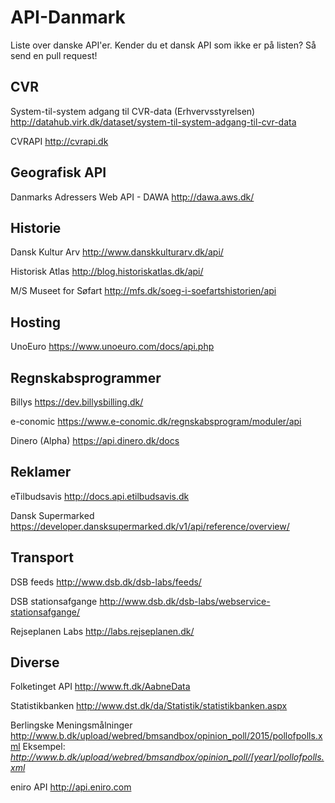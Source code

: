 # API-Danmark
Liste over danske API'er.
Kender du et dansk API som ikke er på listen? Så send en pull request! 

## CVR
System-til-system adgang til CVR-data (Erhvervsstyrelsen)
http://datahub.virk.dk/dataset/system-til-system-adgang-til-cvr-data

CVRAPI
http://cvrapi.dk

## Geografisk API
Danmarks Adressers Web API - DAWA
http://dawa.aws.dk/


## Historie
Dansk Kultur Arv
http://www.danskkulturarv.dk/api/

Historisk Atlas 
http://blog.historiskatlas.dk/api/

M/S Museet for Søfart
http://mfs.dk/soeg-i-soefartshistorien/api

## Hosting
UnoEuro
https://www.unoeuro.com/docs/api.php

## Regnskabsprogrammer
Billys
https://dev.billysbilling.dk/

e-conomic
https://www.e-conomic.dk/regnskabsprogram/moduler/api

Dinero (Alpha)
https://api.dinero.dk/docs

## Reklamer
eTilbudsavis
http://docs.api.etilbudsavis.dk

Dansk Supermarked
https://developer.dansksupermarked.dk/v1/api/reference/overview/

## Transport
DSB feeds
http://www.dsb.dk/dsb-labs/feeds/

DSB stationsafgange
http://www.dsb.dk/dsb-labs/webservice-stationsafgange/

Rejseplanen Labs
http://labs.rejseplanen.dk/

## Diverse
Folketinget API
http://www.ft.dk/AabneData

Statistikbanken
http://www.dst.dk/da/Statistik/statistikbanken.aspx

Berlingske Meningsmålninger
http://www.b.dk/upload/webred/bmsandbox/opinion_poll/2015/pollofpolls.xml
Eksempel: *http://www.b.dk/upload/webred/bmsandbox/opinion_poll/[year]/pollofpolls.xml*

eniro API
http://api.eniro.com
